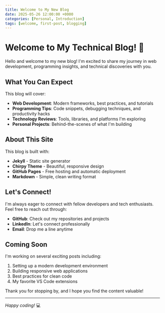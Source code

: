 ```yaml
---
title: Welcome to My New Blog
date: 2025-05-26 12:00:00 +0000
categories: [Personal, Introduction]
tags: [welcome, first-post, blogging]
---
```


# Welcome to My Technical Blog! 🚀

Hello and welcome to my new blog! I'm excited to share my journey in web development, programming insights, and technical discoveries with you.

## What You Can Expect

This blog will cover:

- **Web Development**: Modern frameworks, best practices, and tutorials
- **Programming Tips**: Code snippets, debugging techniques, and productivity hacks
- **Technology Reviews**: Tools, libraries, and platforms I'm exploring
- **Personal Projects**: Behind-the-scenes of what I'm building

## About This Site

This blog is built with:
- **Jekyll** - Static site generator
- **Chirpy Theme** - Beautiful, responsive design
- **GitHub Pages** - Free hosting and automatic deployment
- **Markdown** - Simple, clean writing format

## Let's Connect!

I'm always eager to connect with fellow developers and tech enthusiasts. Feel free to reach out through:

- **GitHub**: Check out my repositories and projects
- **LinkedIn**: Let's connect professionally
- **Email**: Drop me a line anytime

## Coming Soon

I'm working on several exciting posts including:

1. Setting up a modern development environment
2. Building responsive web applications
3. Best practices for clean code
4. My favorite VS Code extensions

Thank you for stopping by, and I hope you find the content valuable! 

---

*Happy coding!* 💻
